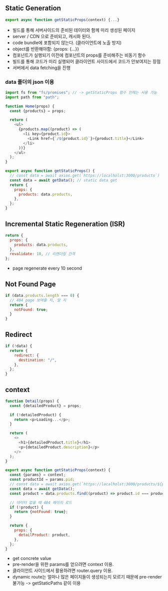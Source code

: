 ## Static Generation

```js
export async function getStaticProps(context) {...}
```

- 빌드를 통해 서버사이드의 준비된 데이터와 함께 미리 생성된 페이지
- server / CDN 으로 준비되고, 캐시화 된다.
- code bundle에 포함되지 않는다. (클라이언트에 노출 방지)
- object를 반환해야함: {props: {...}}
- 컴포넌트가 실행되기 이전에 컴포넌트의 props를 준비해주는 비동기 함수
- 빌드를 통해 코드가 미리 실행되어 클라이언트 사이드에서 코드가 안보여지는 장점
- 서버에서 data fetching을 진행

### data 폴더의 json 이용

```js
import fs from "fs/promises"; // -> getStaticProps 함수 안에는 사용 가능
import path from "path";

function Home(props) {
  const {products} = props;

  return (
    <ul>
      {products.map((product) => (
        <li key={product.id}>
          <Link href={`/${product.id}`}>{product.title}</Link>
        </li>
      ))}
    </ul>
  );
}

export async function getStaticProps() {
  // const data = await axios.get(`https://localholst:3000/products`)
  const data = await getData(); // static data get
  return {
    props: {
      products: data.products,
    },
  };
}
```

## Incremental Static Regeneration (ISR)

```js
return {
  props: {
    products: data.products,
  },
  revalidate: 10, // 리랜더링 간격
};
```

- page regenerate every 10 second

## Not Found Page

```js
if (data.products.length === 0) {
  // 404 page 보여줄 지, 말 지
  return {
    notFound: true;
  }
}
```

## Redirect

```js
if (!data) {
  return {
    redirect: {
      destination: "/",
    },
  };
}
```

## context

```js
function Detail(props) {
  const {detailedProduct} = props;

  if (!detailedProduct) {
    return <p>Loading...</p>;
  }

  return (
    <>
      <h1>{detailedProduct.title}</h1>
      <p>{detailedProduct.description}</p>
    </>
  );
}

export async function getStaticProps(context) {
  const {params} = context;
  const productId = params.pid;
  // const data = await axios.get(`https://localholst:3000/products/${productId}`)
  const data = await getData();
  const product = data.products.find((product) => product.id === productId);

  // 데이터 없을 때 404 페이지 로드
  if (!product) {
    return {notFound: true};
  }

  return {
    props: {
      detailProduct: product,
    },
  };
}
```

- get concrete value
- pre-render을 위한 params를 얻으려면 context 이용.
- 클라이언트 사이드에서 활용하려면 router.query 이용.
- dynamic route는 얼마나 많은 페이지들이 생성되는지 모르기 때문에 pre-render 불가능 -> getStaticPaths 같이 이용
